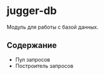 # jugger-db

Модуль для работы с базой данных.

## Содержание

- Пул запросов
- Построитель запросов
